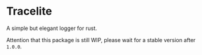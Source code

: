 # Tracelite

A simple but elegant logger for rust.

Attention that this package is still WIP,
please wait for a stable version after `1.0.0`.

